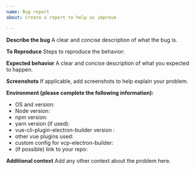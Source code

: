 ```yaml
---
name: Bug report
about: Create a report to help us improve

---
```


**Describe the bug**
A clear and concise description of what the bug is.

**To Reproduce**
Steps to reproduce the behavior:


**Expected behavior**
A clear and concise description of what you expected to happen.

**Screenshots**
If applicable, add screenshots to help explain your problem.

**Environment (please complete the following information):**
 - OS and version:
 - Node version: 
 - npm version:
 - yarn version (if used): 
 - vue-cli-plugin-electron-builder version : 
 - other vue plugins used: 
 - custom config for vcp-electron-builder: 
 - (if possible) link to your repo: 

**Additional context**
Add any other context about the problem here.
